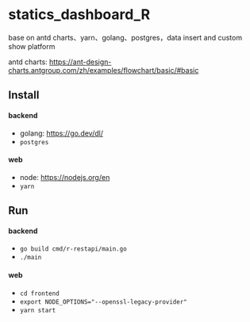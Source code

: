 # statics_dashboard_R
base on antd charts、yarn、golang、postgres，data insert and custom show platform

antd charts: https://ant-design-charts.antgroup.com/zh/examples/flowchart/basic/#basic


## Install

#### backend
* golang: https://go.dev/dl/
* <code>postgres</code>

#### web
* node: https://nodejs.org/en
* <code>yarn</code>


## Run

#### backend
* <code>go build cmd/r-restapi/main.go</code>
* <code>./main</code>

#### web
* <code>cd frontend</code>
* <code>export NODE_OPTIONS="--openssl-legacy-provider"</code>
* <code>yarn start</code>